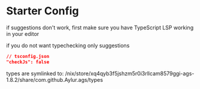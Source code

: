 
# Starter Config

if suggestions don't work, first make sure
you have TypeScript LSP working in your editor

if you do not want typechecking only suggestions

```json
// tsconfig.json
"checkJs": false
```

types are symlinked to:
/nix/store/xq4qyb3f5jshzm5r0i3rllcam8579ggi-ags-1.8.2/share/com.github.Aylur.ags/types
